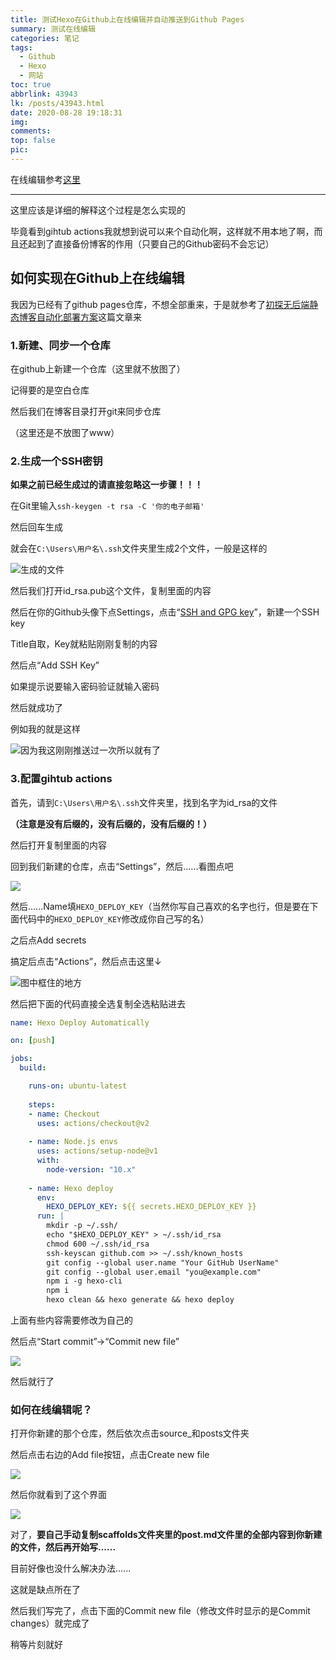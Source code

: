 ```yaml
---
title: 测试Hexo在Github上在线编辑并自动推送到Github Pages
summary: 测试在线编辑
categories: 笔记
tags:
  - Github
  - Hexo
  - 网站
toc: true
abbrlink: 43943
lk: /posts/43943.html
date: 2020-08-28 19:18:31
img:
comments:
top: false
pic:
---
```


在线编辑参考[这里](https://blog.ichr.me/post/automated-deployment-of-serverless-static-blog/)

<!-- more -->

---

这里应该是详细的解释这个过程是怎么实现的

毕竟看到gihtub actions我就想到说可以来个自动化啊，这样就不用本地了啊，而且还起到了直接备份博客的作用（只要自己的Github密码不会忘记）

## 如何实现在Github上在线编辑

我因为已经有了github pages仓库，不想全部重来，于是就参考了[初探无后端静态博客自动化部署方案](https://blog.ichr.me/post/automated-deployment-of-serverless-static-blog/#%E6%9C%9F%E6%9C%9B)这篇文章来

### 1.新建、同步一个仓库

在github上新建一个仓库（这里就不放图了）

记得要的是空白仓库

然后我们在博客目录打开git来同步仓库

（这里还是不放图了www）

### 2.生成一个SSH密钥

**如果之前已经生成过的请直接忽略这一步骤！！！**

在Git里输入`ssh-keygen -t rsa -C '你的电子邮箱'`

然后回车生成

就会在`C:\Users\用户名\.ssh`文件夹里生成2个文件，一般是这样的

![生成的文件](https://pic.lijiakaijun.cyou/43493/2047f58a8ff05338cf1133754e441f35.webp)

然后我们打开id_rsa.pub这个文件，复制里面的内容

然后在你的Github头像下点Settings，点击“[SSH and GPG key](https://github.com/settings/keys)”，新建一个SSH key

Title自取，Key就粘贴刚刚复制的内容

然后点“Add SSH Key”

如果提示说要输入密码验证就输入密码

然后就成功了

例如我的就是这样

![因为我这刚刚推送过一次所以就有了](https://pic.lijiakaijun.cyou/43493/a3e2136d865a0a8d384c25098a660bcf.webp)

### 3.配置gihtub actions

首先，请到`C:\Users\用户名\.ssh`文件夹里，找到名字为id_rsa的文件

**（注意是没有后缀的，没有后缀的，没有后缀的！）**

然后打开复制里面的内容

回到我们新建的仓库，点击“Settings”，然后......看图点吧

![](https://pic.lijiakaijun.cyou/43493/f9ab1e4382ed12c135fb4783e2ca9794.webp)

然后......Name填`HEXO_DEPLOY_KEY`（当然你写自己喜欢的名字也行，但是要在下面代码中的`HEXO_DEPLOY_KEY`修改成你自己写的名）

之后点Add secrets

搞定后点击“Actions”，然后点击这里↓

![图中框住的地方](https://pic.lijiakaijun.cyou/43493/a92cfc5f0b96a18d1f650e275ab06675.webp)

然后把下面的代码直接全选复制全选粘贴进去

```yml
name: Hexo Deploy Automatically

on: [push]

jobs:
  build:

    runs-on: ubuntu-latest
    
    steps:
    - name: Checkout
      uses: actions/checkout@v2
  
    - name: Node.js envs
      uses: actions/setup-node@v1
      with:
        node-version: "10.x"
    
    - name: Hexo deploy
      env:
        HEXO_DEPLOY_KEY: ${{ secrets.HEXO_DEPLOY_KEY }}
      run: |
        mkdir -p ~/.ssh/
        echo "$HEXO_DEPLOY_KEY" > ~/.ssh/id_rsa
        chmod 600 ~/.ssh/id_rsa
        ssh-keyscan github.com >> ~/.ssh/known_hosts
        git config --global user.name "Your GitHub UserName"
        git config --global user.email "you@example.com"
        npm i -g hexo-cli
        npm i
        hexo clean && hexo generate && hexo deploy
```


上面有些内容需要修改为自己的

然后点“Start commit”→“Commit new file”

![](https://pic.lijiakaijun.cyou/43493/5ce1961c05a18e7020e3d01da925e0ff.webp)

然后就行了

### 如何在线编辑呢？

打开你新建的那个仓库，然后依次点击source_和posts文件夹

然后点击右边的Add file按钮，点击Create new file

![](https://pic.lijiakaijun.cyou/43493/0329e7a13bf9d6b401388bb75f3b1a7b.webp)

然后你就看到了这个界面

![](https://pic.lijiakaijun.cyou/43493/8a83daa7a7cf3905c7d1354f801a541f.webp)

对了，**要自己手动复制scaffolds文件夹里的post.md文件里的全部内容到你新建的文件，然后再开始写......**

目前好像也没什么解决办法......

这就是缺点所在了

然后我们写完了，点击下面的Commit new file（修改文件时显示的是Commit changes）就完成了

稍等片刻就好